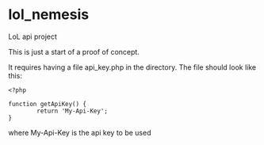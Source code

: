 lol_nemesis
===========

LoL api project

This is just a start of a proof of concept.

It requires having a file api_key.php in the directory. The file should look like this:

    <?php

    function getApiKey() {
            return 'My-Api-Key';
    }

where My-Api-Key is the api key to be used
